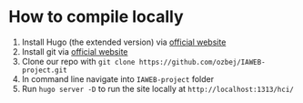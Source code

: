 # How to compile locally
1. Install Hugo (the extended version) via [official website](https://gohugo.io/installation/)
2. Install git via [official website](https://git-scm.com/book/en/v2/Getting-Started-Installing-Git)
3. Clone our repo with `git clone https://github.com/ozbej/IAWEB-project.git`
4. In command line navigate into `IAWEB-project` folder
5. Run `hugo server -D` to run the site locally at `http://localhost:1313/hci/`
